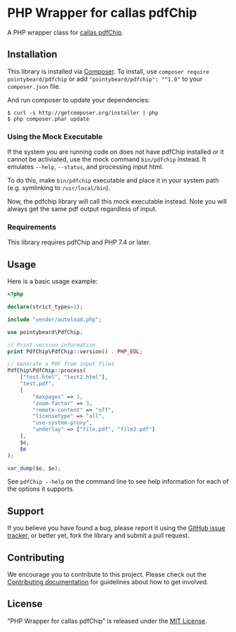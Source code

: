 # PHP Wrapper for callas pdfChip

A PHP wrapper class for [callas pdfChip](https://www.callassoftware.com/en/products/pdfchip).

## Installation

This library is installed via [Composer](http://getcomposer.org/). To install, use `composer require pointybeard/pdfchip` or add `"pointybeard/pdfchip": "^1.0"` to your `composer.json` file.

And run composer to update your dependencies:

    $ curl -s http://getcomposer.org/installer | php
    $ php composer.phar update

### Using the Mock Executable

If the system you are running code on does not have pdfChip installed or it cannot be activiated, use the mock command `bin/pdfchip` instead. It emulates `--help`, `--status`, and processing input html.

To do this, make `bin/pdfchip` executable and place it in your system path (e.g. symlinking to `/usr/local/bin`).

Now, the pdfchip library will call this mock executable instead. Note you will always get the same pdf output regardless of input.

### Requirements

This library requires pdfChip and PHP 7.4 or later.

## Usage

Here is a basic usage example:

```php
<?php

declare(strict_types=1);

include "vendor/autoload.php";

use pointybeard\PdfChip;

// Print version information
print PdfChip\PdfChip::version() . PHP_EOL;

// Generate a PDF from input files
PdfChip\PdfChip::process(
    ["test.html", "test2.html"],
    "test.pdf",
    [
        "maxpages" => 1,
        "zoom-factor" => 3,
        "remote-content" => "off",
        "licensetype" => "all",
        "use-system-proxy",
        "underlay" => ["file.pdf", "file2.pdf"]
    ],
    $o,
    $e
);

var_dump($o, $e);
```

See `pdfChip --help` on the command line to see help information for each of the options it supports.

## Support

If you believe you have found a bug, please report it using the [GitHub issue tracker](https://github.com/pointybeard/pdfchip/issues),
or better yet, fork the library and submit a pull request.

## Contributing

We encourage you to contribute to this project. Please check out the [Contributing documentation](https://github.com/pointybeard/pdfchip/blob/master/CONTRIBUTING.md) for guidelines about how to get involved.

## License

"PHP Wrapper for callas pdfChip" is released under the [MIT License](http://www.opensource.org/licenses/MIT).
